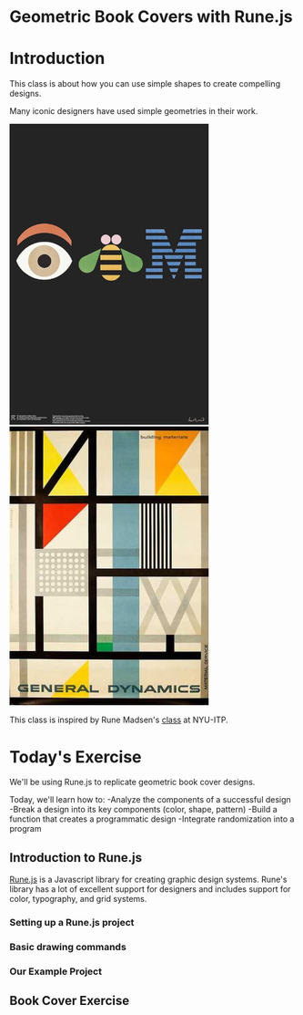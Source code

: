 # Geometric Book Covers with Rune.js

# Introduction

This class is about how you can use simple shapes to create compelling designs.

Many iconic designers have used simple geometries in their work.

<img src="https://github.com/codekitchensd/2016-05-26-geometric-book-covers/blob/master/readme_images/ibm_logo_rand.jpg" width="350">       <img src="https://github.com/codekitchensd/2016-05-26-geometric-book-covers/blob/master/readme_images/general_dynamics.jpg" width="350">  

This class is inspired by Rune Madsen's [class]() at NYU-ITP.

# Today's Exercise

We'll be using Rune.js to replicate geometric book cover designs.   

Today, we'll learn how to:
-Analyze the components of a successful design
-Break a design into its key components (color, shape, pattern)
-Build a function that creates a programmatic design
-Integrate randomization into a program

## Introduction to Rune.js

[Rune.js](http://runemadsen.github.io/rune.js/) is a Javascript library for creating graphic design systems.  Rune's library has a lot of excellent support for designers and includes support for color, typography, and grid systems.  

### Setting up a Rune.js project

### Basic drawing commands

### Our Example Project


## Book Cover Exercise

